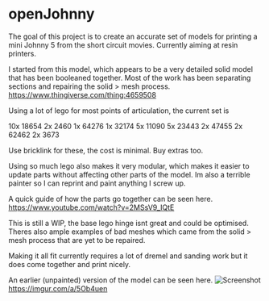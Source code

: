 
# openJohnny

The goal of this project  is to create an accurate set of models for printing a mini Johnny 5 from the short circuit movies.  Currently aiming at resin printers.

I started from this model, which appears to be a very detailed solid model that has been booleaned together.  Most of the work has been separating sections and repairing the solid > mesh process.
https://www.thingiverse.com/thing:4659508

Using a lot of lego for most points of articulation, the current set is 

10x 18654 
2x 2460
1x 64276
1x 32174
5x 11090
5x 23443
2x 47455
2x 62462
2x 3673

Use bricklink for these, the cost is minimal. Buy extras too. 

Using so much lego also makes it very modular, which makes it easier to update parts without affecting other parts of the model.  Im also a terrible painter so I can reprint and paint anything I screw up.

A quick guide of how the parts go together can be seen here.
https://www.youtube.com/watch?v=2MSsV9_IQtE

This is still a WIP, the base lego hinge isnt great and could be optimised.   Theres also ample examples of bad meshes which came from the solid > mesh process that are yet to be repaired. 

Making it all fit currently requires a lot of dremel and sanding work but it does come together and print nicely. 

An earlier (unpainted) version of the model can be seen here. 
![Screenshot](IMG_20201221_164545.jpg)
https://imgur.com/a/5Ob4uen


